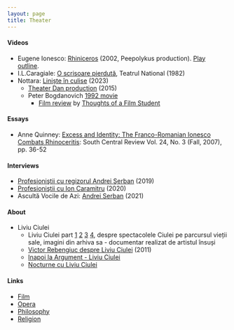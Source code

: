 ```yaml
---
layout: page
title: Theater
---
```


#### Videos
* Eugene Ionesco: [Rhiniceros](https://www.youtube.com/watch?v=jFmNG0lSQ2g) (2002, Peepolykus production). [Play outline](https://en.wikipedia.org/wiki/Rhinoceros_(play)).
* I.L.Caragiale: [O scrisoare pierdută](https://www.youtube.com/watch?v=vGpXOdgNa9s), Teatrul National (1982)
* Nottara: [Liniște în culise](https://www.nottara.ro/repertoriu/liniste-in-culise/) (2023)
  * [Theater Dan production](https://www.youtube.com/watch?v=RmJWPGZp1-Y) (2015)
  * Peter Bogdanovich [1992 movie](https://www.amazon.com/Noises-Off-Carol-Burnett/dp/B011FJJ21M)
    * [Film review](https://www.youtube.com/watch?v=HbbeEIRN23k) by [Thoughts of a Film Student](https://www.youtube.com/@ThoughtsofaFilmStudent)

#### Essays
* Anne Quinney: [Excess and Identity: The Franco-Romanian Ionesco Combats Rhinoceritis](https://www.jstor.org/stable/40040007): South Central Review Vol. 24, No. 3 (Fall, 2007), pp. 36-52

#### Interviews
* [Profesioniştii cu regizorul Andrei Şerban](https://www.youtube.com/watch?v=ZkExNbsj7lg) (2019)
* [Profesioniştii cu Ion Caramitru](https://www.youtube.com/watch?v=Qy4dvRl3FNU) (2020)
* Ascultă Vocile de Azi: [Andrei Serban](https://www.youtube.com/watch?v=UrOtRH9c6gs&t=2607s) (2021)

#### About
* Liviu Ciulei
  * Liviu Ciulei part [1](https://www.youtube.com/watch?v=p5pZQSvMnmc) [2](https://www.youtube.com/watch?v=Puhvu-Ks9_Y) [3](https://www.youtube.com/watch?v=d9wwRb6Yjfg) [4](https://www.youtube.com/watch?v=ghGWHZSHiss), despre spectacolele Ciulei pe parcursul vieții sale, imagini din arhiva sa - documentar realizat de artistul însuși
  * [Victor Rebengiuc despre Liviu Ciulei](https://www.youtube.com/watch?v=X-YTN52kZEA) (2011)
  * [Inapoi la Argument - Liviu Ciulei](https://www.youtube.com/watch?v=HjCpIOhHa0w)
  * [Nocturne cu Liviu Ciulei](https://www.youtube.com/watch?v=jPlsAFeWC6E)

#### Links
* [Film](/film)
* [Opera](/opera)
* [Philosophy](/philosophy)
* [Religion](/religion)

